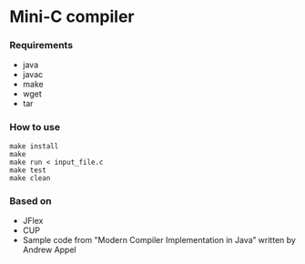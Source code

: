 Mini-C compiler
===============

### Requirements
- java
- javac
- make
- wget
- tar

### How to use
```
make install
make
make run < input_file.c
make test
make clean
```

### Based on
- JFlex
- CUP
- Sample code from "Modern Compiler Implementation in Java” written by Andrew Appel

